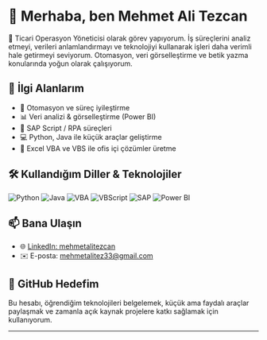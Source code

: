 # 👋 Merhaba, ben Mehmet Ali Tezcan

🎯 Ticari Operasyon Yöneticisi olarak görev yapıyorum. İş süreçlerini analiz etmeyi, verileri anlamlandırmayı ve teknolojiyi kullanarak işleri daha verimli hale getirmeyi seviyorum. Otomasyon, veri görselleştirme ve betik yazma konularında yoğun olarak çalışıyorum.

## 🧠 İlgi Alanlarım

- 🚀 Otomasyon ve süreç iyileştirme
- 📊 Veri analizi & görselleştirme (Power BI)
- 🧩 SAP Script / RPA süreçleri
- 💻 Python, Java ile küçük araçlar geliştirme
- 📎 Excel VBA ve VBS ile ofis içi çözümler üretme

## 🛠️ Kullandığım Diller & Teknolojiler

![Python](https://img.shields.io/badge/-Python-333?style=flat&logo=python)
![Java](https://img.shields.io/badge/-Java-333?style=flat&logo=java)
![VBA](https://img.shields.io/badge/-VBA-333?style=flat&logo=microsoft-excel)
![VBScript](https://img.shields.io/badge/-VBScript-333?style=flat)
![SAP](https://img.shields.io/badge/-SAP-333?style=flat&logo=sap)
![Power BI](https://img.shields.io/badge/-Power%20BI-333?style=flat&logo=powerbi)

## 📫 Bana Ulaşın

- 🌐 [LinkedIn: mehmetalitezcan](https://www.linkedin.com/in/mehmetalitezcan/)
- ✉️ E-posta: mehmetalitez33@gmail.com

## 📌 GitHub Hedefim

Bu hesabı, öğrendiğim teknolojileri belgelemek, küçük ama faydalı araçlar paylaşmak ve zamanla açık kaynak projelere katkı sağlamak için kullanıyorum.

---
